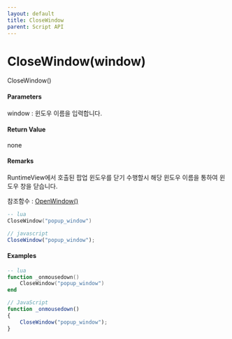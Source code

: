 ```yaml
---
layout: default
title: CloseWindow
parent: Script API
---
```

# CloseWindow\(window\)

CloseWindow\(\)

#### Parameters

window : 윈도우 이름을 입력합니다.

#### Return Value

none

#### Remarks

RuntimeView에서 호출된 팝업 윈도우를 닫기 수행할시 해당 윈도우 이름을 통하여 윈도우 창을 닫습니다.

참조함수 : [OpenWindow\(\)](./enusscriptapi_openwindow.md)

```lua
-- lua
CloseWindow("popup_window")
```

```js
// javascript
CloseWindow("popup_window");
```

#### 

#### Examples

```lua
-- lua
function _onmousedown()
    CloseWindow("popup_window")
end
```

```js
// JavaScript
function _onmousedown()
{    
    CloseWindow("popup_window");
}
```



